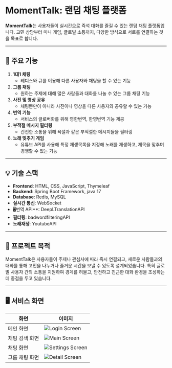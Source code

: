 # MomentTalk: 랜덤 채팅 플랫폼

**MomentTalk**는 사용자들이 실시간으로 즉석 대화를 즐길 수 있는 랜덤 채팅 플랫폼입니다. 고민 상담부터 미니 게임, 글로벌 소통까지, 다양한 방식으로 서로를 연결하는 것을 목표로 합니다.

---

## 🚀 주요 기능

1. **1대1 채팅**
    - 레디스와 큐를 이용해 다른 사용자와 채팅을 할 수 있는 기능
2. **그룹 채팅**
    - 원하는 주제에 대해 많은 사람들과 대화를 나눌 수 있는 그룹 채팅 기능
3. **사진 및 영상 공유**
    - 채팅뿐만이 아니라 사진이나 영상을 다른 사용자와 공유할 수 있는 기능
4. **번역 기능**
    - 서비스의 글로버화를 위해 영한번역, 한영번역 기능 제공
5. **부적절 메시지 필터링**
    - 건전한 소통을 위해 욕설과 같은 부적절한 메시지들을 필터링
6. **노래 밎추기 게임**
    - 유튜브 API를 사용해 특정 재생목록을 지정해 노래를 재생하고, 제목을 맞추며 경쟁할 수 있는 기능

---

## 💡 기술 스택

- **Frontend**: HTML, CSS, JavaScript, Thymeleaf
- **Backend**: Spring Boot Framework, java 17
- **Database**: Redis, MySQL
- **실시간 통신**: WebSocket
- 🖥️번역 API**: DeepLTranslationAPI
- **필터링**: badwordfilteringAPI
- **노래재생**: YoutubeAPI

---

## 🌟 프로젝트 목적

MomentTalk은 사용자들이 주제나 관심사에 따라 즉시 연결되고, 새로운 사람들과의 대화를 통해 고민을 나누거나 즐거운 시간을 보낼 수 있도록 설계되었습니다. 특히 글로벌 사용자 간의 소통을 지원하여 경계를 허물고, 안전하고 친근한 대화 환경을 조성하는 데 중점을 두고 있습니다.

---

## 🖥️ 서비스 화면

| 화면 | 이미지 |
|------|--------|
| 메인 화면 | ![Login Screen](https://github.com/user-attachments/assets/1e3de3fe-745b-4a37-823b-8ace00a419fd) |
| 채팅 검색 화면 | ![Main Screen](https://github.com/user-attachments/assets/14f20ee4-e549-4e37-8869-fe9af2903171) |
| 채팅 화면 | ![Settings Screen](https://github.com/user-attachments/assets/92a7c32a-4a28-4a80-a21d-997ba99f75ff) |
| 그룹 채팅 화면 | ![Detail Screen](https://github.com/user-attachments/assets/983b2062-69f8-47a7-86cf-94f95a9e3f02) |






